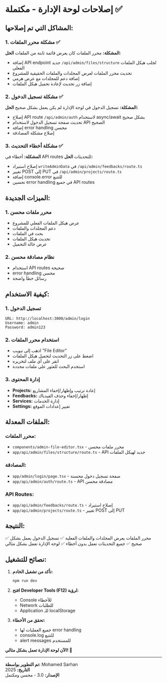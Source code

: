 # إصلاحات لوحة الإدارة - مكتملة ✅

## المشاكل التي تم إصلاحها:

### 1. مشكلة محرر الملفات ✅
**المشكلة:** محرر الملفات كان يعرض قائمة ثابتة من الملفات
**الحل:** 
- إضافة API endpoint جديد `/api/admin/files/structure` لجلب هيكل الملفات الفعلي
- تحديث محرر الملفات لعرض المجلدات والملفات الحقيقية للمشروع
- إضافة دعم للمجلدات مع عرض هرمي
- إضافة زر تحديث لإعادة تحميل هيكل الملفات

### 2. مشكلة تسجيل الدخول ✅
**المشكلة:** تسجيل الدخول في لوحة الإدارة لم يكن يعمل بشكل صحيح
**الحل:**
- إصلاح API route `/api/admin/auth` لاستخدام async/await بشكل صحيح
- تحديث صفحة تسجيل الدخول لاستخدام API الصحيح
- إضافة error handling محسن
- إصلاح مشكلة المصادقة

### 3. مشكلة أخطاء التحديث ✅
**المشكلة:** أخطاء في API routes للتحديثات
**الحل:**
- إصلاح استيراد `writeAdminData` في `/api/admin/feedbacks/route.ts`
- تغيير POST إلى PUT في `/api/admin/projects/route.ts`
- إضافة console.error للتتبع
- تحسين error handling في جميع API routes

## الميزات الجديدة:

### 1. محرر ملفات محسن
- عرض هيكل الملفات الفعلي للمشروع
- دعم المجلدات والملفات
- بحث في الملفات
- تحديث هيكل الملفات
- عرض حالة التحميل

### 2. نظام مصادقة محسن
- استخدام API routes صحيحة
- error handling محسن
- رسائل خطأ واضحة

## كيفية الاستخدام:

### 1. تسجيل الدخول
```
URL: http://localhost:3000/admin/login
Username: admin
Password: admin123
```

### 2. استخدام محرر الملفات
- اذهب إلى تبويب "File Editor"
- اضغط على زر التحديث لتحميل هيكل الملفات
- انقر على أي ملف لتحريره
- استخدم البحث للعثور على ملفات محددة

### 3. إدارة المحتوى
- **Projects:** إعادة ترتيب وإظهار/إخفاء المشاريع
- **Feedbacks:** إظهار/إخفاء وحذف الفيدباك
- **Services:** إدارة الخدمات
- **Settings:** تغيير إعدادات الموقع

## الملفات المعدلة:

### محرر الملفات:
- `components/admin-file-editor.tsx` - محرر ملفات محسن
- `app/api/admin/files/structure/route.ts` - API جديد لهيكل الملفات

### المصادقة:
- `app/admin/login/page.tsx` - صفحة تسجيل دخول محسنة
- `app/api/admin/auth/route.ts` - API مصادقة محسن

### API Routes:
- `app/api/admin/feedbacks/route.ts` - إصلاح استيراد
- `app/api/admin/projects/route.ts` - تغيير POST إلى PUT

## النتيجة:
✅ محرر الملفات يعرض المجلدات والملفات الفعلية
✅ تسجيل الدخول يعمل بشكل صحيح
✅ جميع التحديثات تعمل بدون أخطاء
✅ لوحة الإدارة تعمل بشكل مثالي

## نصائح للتشغيل:

1. **تأكد من تشغيل الخادم:**
   ```bash
   npm run dev
   ```

2. **افتح Developer Tools (F12) لرؤية:**
   - Console للأخطاء
   - Network للطلبات
   - Application للـ localStorage

3. **تحقق من الأخطاء:**
   - جميع العمليات لها error handling
   - console.log للتتبع
   - alert messages للمستخدم

**الآن لوحة الإدارة تعمل بشكل مثالي! 🎉**

---

**تم التطوير بواسطة:** Mohamed Sarhan  
**التاريخ:** 2025  
**الإصدار:** 3.0 - محسن ومكتمل

